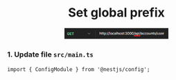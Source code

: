<h1 align="center">Set global prefix</h1>

<p align="center">
  <img src="../../../public//assets//img/global-prefix-req.png"  width="240" alt="api req example" />
</p>

### 1. Update file `src/main.ts`

```nestjs
import { ConfigModule } from '@nestjs/config';
```
